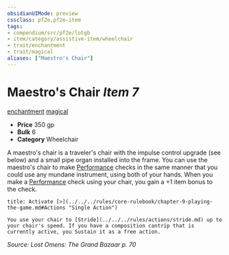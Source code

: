 ```yaml
---
obsidianUIMode: preview
cssclass: pf2e,pf2e-item
tags:
- compendium/src/pf2e/lotgb
- item/category/assistive-item/wheelchair
- trait/enchantment
- trait/magical
aliases: ["Maestro's Chair"]
---
```

# Maestro's Chair *Item 7*  
[enchantment](../../../Rules/traits/enchantment.md)  [magical](../../../Rules/traits/magical.md)  

- **Price** 350 gp
- **Bulk** 6
- **Category** Wheelchair

A maestro's chair is a traveler's chair with the impulse control upgrade (see below) and a small pipe organ installed into the frame. You can use the maestro's chair to make [Performance](../../skills.md#Performance) checks in the same manner that you could use any mundane instrument, using both of your hands. When you make a [Performance](../../skills.md#Performance) check using your chair, you gain a +1 item bonus to the check.

```ad-embed-ability
title: Activate [>](../../../rules/core-rulebook/chapter-9-playing-the-game.md#Actions "Single Action")

You use your chair to [Stride](../../../rules/actions/stride.md) up to your chair's speed. If you have a composition cantrip that is currently active, you Sustain it as a free action.
```

*Source: Lost Omens: The Grand Bazaar p. 70*
